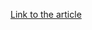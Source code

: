 [Link to the article](https://thehackernews.com/2025/05/qilin-leads-april-2025-ransomware-spike.html)
